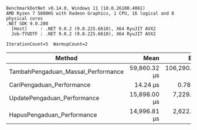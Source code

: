 ```

BenchmarkDotNet v0.14.0, Windows 11 (10.0.26100.4061)
AMD Ryzen 7 5800HS with Radeon Graphics, 1 CPU, 16 logical and 8 physical cores
.NET SDK 9.0.200
  [Host]     : .NET 9.0.2 (9.0.225.6610), X64 RyuJIT AVX2
  Job-TYUDTF : .NET 9.0.2 (9.0.225.6610), X64 RyuJIT AVX2

IterationCount=5  WarmupCount=2  

```
| Method                             | Mean         | Error          | StdDev        | Gen0   | Allocated |
|----------------------------------- |-------------:|---------------:|--------------:|-------:|----------:|
| TambahPengaduan_Massal_Performance | 59,860.32 μs | 106,290.464 μs | 27,603.296 μs | 3.9063 |  32.66 KB |
| CariPengaduan_Performance          |     14.24 μs |       0.788 μs |      0.205 μs | 1.0376 |   8.59 KB |
| UpdatePengaduan_Performance        | 15,898.00 μs |   7,229.884 μs |  1,877.578 μs |      - |  51.57 KB |
| HapusPengaduan_Performance         | 14,996.81 μs |   2,622.241 μs |    680.988 μs |      - |  28.91 KB |
